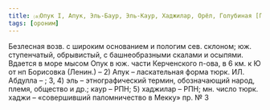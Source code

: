 ```yaml
---
title: ⒜Опук I, Апук, Эль-Баур, Эль-Каур, Хаджилар, Орёл, Голубиная [Гора]⒯⒵
tags: [ороним]
---
```


Безлесная возв. с широким основанием и пологим сев. склоном; юж. ступенчатый,
обрывистый, с башнеобразными скалами и осыпями. Вдается в море мысом Опук в юж.
части Керченского п-ова, в 6 км. к Ю от нп Борисовка (Ленин.) – 2) Апук –
ласкательная форма тюрк. ИЛ. Абдулла – ; 3, 4) эль – этнографический термин,
обозначающий народ, племя, общество и др.; каур – РПН; 5) хаджилар – РПН; мн.
число тюрк. хаджи – «совершивший паломничество в Мекку» пр. № 3
